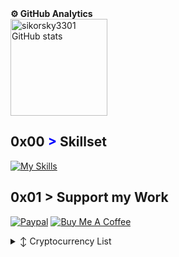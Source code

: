 <!-- 
Welcome to My GitHub Profile!

Hey there! 👋 Welcome to my GitHub profile. I'm Rishi, a passionate indie developer, infosec enthusiast, and technology explorer. This is where I share my projects, code snippets, and occasionally some insights into my tech journey. Feel free to explore, collaborate, and connect with me on various social media platforms.

### About Me
I am a tech enthusiast with a strong passion for coding, cybersecurity, and everything tech-related. My journey in the world of technology has been quite exciting, and I love to challenge myself with new projects and learning experiences.

### Social Media
Let's connect on social media! Feel free to follow me on Instagram and Twitter to stay updated with my latest projects, thoughts, and insights.

- **Instagram**: [@rishiraj_0fficial](https://instagram.com/rishiraj_0fficial)
- **Twitter**: [@Infosec_Guy01](https://twitter.com/Infosec_Guy01)

_"Stay curious, keep learning, and never stop exploring."_
-->

<!-- 
<h3 align="left">Connect with me:</h3>
<p align="left">
<a href="https://www.linkedin.com/in/rishi-raj-366739233/" target="blank"><img align="center" src="https://raw.githubusercontent.com/rahuldkjain/github-profile-readme-generator/master/src/images/icons/Social/linked-in-alt.svg" alt="https://www.linkedin.com/in/rishi-raj-366739233/" height="30" width="40" /></a>
<a href="https://www.kaggle.com/maghackgaming" target="blank"><img align="center" src="https://raw.githubusercontent.com/rahuldkjain/github-profile-readme-generator/master/src/images/icons/Social/kaggle.svg" alt="https://www.kaggle.com/maghackgaming" height="30" width="40" /></a>
<a href="https://leetcode.com/u/sikorsky3301/" target="blank"><img align="center" src="https://raw.githubusercontent.com/rahuldkjain/github-profile-readme-generator/master/src/images/icons/Social/leet-code.svg" alt="https://leetcode.com/sikorsky3301/" height="30" width="40" /></a>
</p>
-->
<!-- 
[![GitHub stats](https://github-readme-stats.vercel.app/api?username=sikorsky3301&show_icons=true&theme=highcontrast#gh-dark-mode-only)](https://github.com/anuraghazra/github-readme-stats)
-->

  <summary><b>⚙️ GitHub Analytics</b></summary>
  <a href="https://github.com/Sikorsky3301">
    <img height="155em" src="http://github-profile-summary-cards.vercel.app/api/cards/profile-details?username=Sikorsky3301&theme=2077" alt="sikorsky3301 GitHub stats" />
  </a>

 
## 0x00 <span style="color: blue !important;">&gt;</span> Skillset
[![My Skills](https://skillicons.dev/icons?i=aws,azure,gcp,postman,docker,kubernetes,python,git,react,flutter,androidstudio,cpp,javascript,typescript,nodejs,go,picoctf,java,bash,cs,git,kali,mongodb,mysql&perline=12)](https://skillicons.dev)

## 0x01 > Support my Work
[![Paypal](https://img.shields.io/badge/PayPal-00457C?style=for-the-badge&logo=paypal&logoColor=white)](https://www.paypal.com/paypalme/MAGhackx)
 [![Buy Me A Coffee](https://img.shields.io/badge/BuyMeACoffee-FFDD00?style=for-the-badge)](https://buymeacoffee.com/rishiraj_)
<details>

  <summary>↕️ <bold>Cryptocurrency List</bold></summary>
 
 <br />

| Currency          | Wallet Address                                                                                               |
|-------------------|--------------------------------------------------------------------------------------------------------------|
| Bitcoin (BTC)     |             bc1q2e89m5e9rlsjppjlwq594eunl00krprjvrfa6l                                                  |
| Ethereum (ETH)    |           0x1c61AdDA483cE8441cdB1D6de87DD21bbf3f6e63                                                   |
| XRP Ledger (XRP)  |                                                                     |
| BNB(BEP20)               |          0xc77c5b3df5654848ee444187f4bc75bde03cf4c7                                                    |
| Monero (XMR)      |             |
| Solana (SOL)      |         7ELPkn5ajfm4YjSP5AiyEoxDQ1gpEMUjf524rDHBaC1Z                                                        |

</details>
